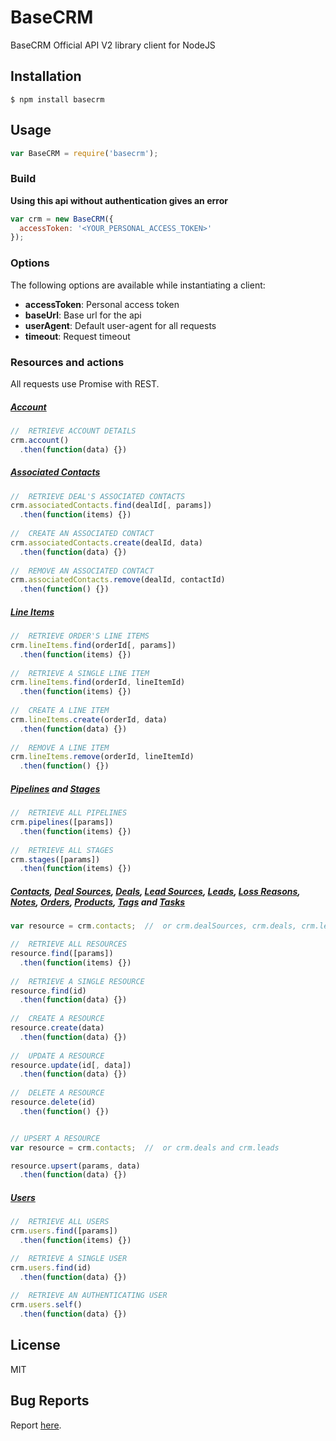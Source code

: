 # BaseCRM

BaseCRM Official API V2 library client for NodeJS

## Installation

    $ npm install basecrm

## Usage

```javascript
var BaseCRM = require('basecrm');
```

### Build
__Using this api without authentication gives an error__

```javascript
var crm = new BaseCRM({
  accessToken: '<YOUR_PERSONAL_ACCESS_TOKEN>'
});
```

### Options

The following options are available while instantiating a client:

 * __accessToken__: Personal access token
 * __baseUrl__: Base url for the api
 * __userAgent__: Default user-agent for all requests
 * __timeout__: Request timeout

### Resources and actions

All requests use Promise with REST.
 
##### [Account](https://developers.getbase.com/docs/rest/reference/account "API Documentation")

```javascript
//  RETRIEVE ACCOUNT DETAILS
crm.account()
  .then(function(data) {})
```

##### [Associated Contacts](https://developers.getbase.com/docs/rest/reference/associated_contacts "API Documentation")

```javascript
//  RETRIEVE DEAL'S ASSOCIATED CONTACTS
crm.associatedContacts.find(dealId[, params])
  .then(function(items) {})
  
//  CREATE AN ASSOCIATED CONTACT
crm.associatedContacts.create(dealId, data)
  .then(function(data) {})
  
//  REMOVE AN ASSOCIATED CONTACT
crm.associatedContacts.remove(dealId, contactId)
  .then(function() {})
```

##### [Line Items](https://developers.getbase.com/docs/rest/reference/line_items "API Documentation")

```javascript
//  RETRIEVE ORDER'S LINE ITEMS
crm.lineItems.find(orderId[, params])
  .then(function(items) {})
  
//  RETRIEVE A SINGLE LINE ITEM
crm.lineItems.find(orderId, lineItemId)
  .then(function(items) {})
  
//  CREATE A LINE ITEM
crm.lineItems.create(orderId, data)
  .then(function(data) {})
  
//  REMOVE A LINE ITEM
crm.lineItems.remove(orderId, lineItemId)
  .then(function() {})
```
 
##### [Pipelines](https://developers.getbase.com/docs/rest/reference/pipelines "API Documentation") and [Stages](https://developers.getbase.com/docs/rest/reference/stages "API Documentation")

```javascript
//  RETRIEVE ALL PIPELINES
crm.pipelines([params])
  .then(function(items) {})
  
//  RETRIEVE ALL STAGES
crm.stages([params])
  .then(function(items) {})
```

##### [Contacts](https://developers.getbase.com/docs/rest/reference/contacts "API Documentation"), [Deal Sources](https://developers.getbase.com/docs/rest/reference/deal_sources "API Documentation"), [Deals](https://developers.getbase.com/docs/rest/reference/deals "API Documentation"), [Lead Sources](https://developers.getbase.com/docs/rest/reference/lead_sources "API Documentation"), [Leads](https://developers.getbase.com/docs/rest/reference/leads "API Documentation"), [Loss Reasons](https://developers.getbase.com/docs/rest/reference/loss_reasons "API Documentation"), [Notes](https://developers.getbase.com/docs/rest/reference/notes "API Documentation"), [Orders](https://developers.getbase.com/docs/rest/reference/orders "API Documentation"), [Products](https://developers.getbase.com/docs/rest/reference/products "API Documentation"), [Tags](https://developers.getbase.com/docs/rest/reference/tags "API Documentation") and [Tasks](https://developers.getbase.com/docs/rest/reference/tasks "API Documentation")

```javascript
var resource = crm.contacts;  //  or crm.dealSources, crm.deals, crm.leadSources, crm.leads, crm.lossReasons, crm.notes, crm.orders, crm.products, crm.tags and crm.tasks

//  RETRIEVE ALL RESOURCES
resource.find([params])
  .then(function(items) {})
  
//  RETRIEVE A SINGLE RESOURCE
resource.find(id)
  .then(function(data) {})
  
//  CREATE A RESOURCE
resource.create(data)
  .then(function(data) {})
  
//  UPDATE A RESOURCE
resource.update(id[, data])
  .then(function(data) {})
  
//  DELETE A RESOURCE
resource.delete(id)
  .then(function() {})


// UPSERT A RESOURCE
var resource = crm.contacts;  //  or crm.deals and crm.leads

resource.upsert(params, data)
  .then(function(data) {})
```

##### [Users](https://developers.getbase.com/docs/rest/reference/users "API Documentation")

```javascript
//  RETRIEVE ALL USERS
crm.users.find([params])
  .then(function(items) {})

//  RETRIEVE A SINGLE USER
crm.users.find(id)
  .then(function(data) {})
  
//  RETRIEVE AN AUTHENTICATING USER
crm.users.self()
  .then(function(data) {})
```

## License
MIT

## Bug Reports
Report [here](https://github.com/yurypaleev/BaseCRM/issues).

